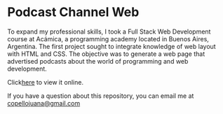 # Podcast Channel Web
To expand my professional skills, I took a Full Stack Web Development course at Acámica, a programming academy located in Buenos Aires, Argentina. 
The first project sought to integrate knowledge of web layout with HTML and CSS. The objective was to generate a web page that advertised podcasts about the world of programming and web development.

Click<a href=https://juanacopello.github.io/podcast_channel/ target=_blank>here</a> to view it online.

If you have a question about this repository, you can email me at copellojuana@gmail.com

